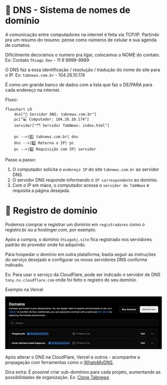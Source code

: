 # 📡 DNS - Sistema de nomes de domínio

A comunicação entre computadores na internet é feita via TCP/IP. Partindo pra um resumo do resumo: pense como números de celular e sua agenda de contatos.

Dificilmente decoramos o numero pra ligar, colocamos o NOME do contato. Ex: Contato `Thiago Dev` - 11 9 9999-9999

O DNS faz a essa identificação / resolução / tradução do nome do site para o IP. Ex: `tabnews.com.br` - 104.26.10.174

É como um grande banco de dados com a lista que faz o DE/PARA para cada endereço na internet.

Fluxo:

```mermaid
flowchart LR
    dns["🧭 Servidor DNS: tabnews.com.br"]
    pc["💻 Computador: 104.26.10.174"]
    servidor["🗂️ Servidor TabNews: index.html"]

    pc -->|1️⃣ tabnews.com.br| dns
    dns -->|2️⃣ Retorna o IP| pc
    pc -->|3️⃣ Requisição com IP| servidor
```

Passo a passo:

1. O computador solicita o `endereço IP` do site `tabnews.com.br` ao servidor DNS.
1. O servidor DNS responde informando o `IP correspondente` ao domínio.
1. Com o IP em mãos, o computador acessa o `servidor do TabNews` e requisita a página desejada.

# 📝 Registro de domínio

Podemos comprar e registrar um domínio em `registradores` como o registro.br ou a hostinger.com, por exemplo.

Após a compra, o domínio `thiagokj.site` fica registrado nos servidores padrão do provedor onde foi adquirido.

Para hospedar o domínio em outra plataforma, basta seguir as instruções do serviço desejado e configurar os novos servidores DNS conforme indicado.

Ex: Para usar o serviço da CloudFlare, pode ser indicado o servidor de DNS `tony.ns.cloudflare.com` onde foi feito o registro do seu domínio.

Exemplo na Vercel

![Exemplo vercel](img/dns-vercel.png)

Após alterar o DNS na CloudFlare, Vercel e outros - acompanhe a propagação com ferramentas como o [WhatsMyDNS](https://www.whatsmydns.net/).

Dica extra: É possível criar sub-domínios para cada projeto, aumentando as possibilidades de organização. Ex: [Clone Tabnews](https://clone-tabnews.thiagokj.site/)
